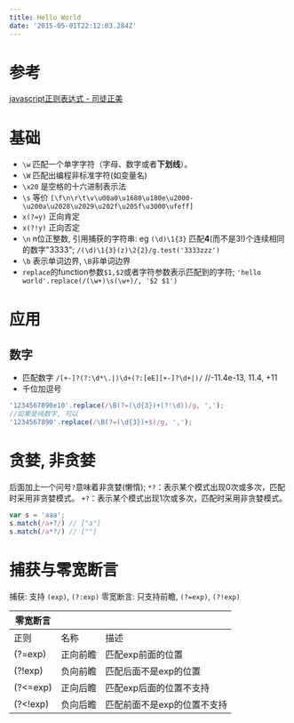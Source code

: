 ```yaml
---
title: Hello World
date: '2015-05-01T22:12:03.284Z'
---
```


# 参考
[javascript正则表达式 - 司徒正美](https://www.cnblogs.com/rubylouvre/archive/2010/03/09/1681222.html)

# 基础
- `\w` 匹配一个单字字符（字母、数字或者**下划线**）。
- `\W` 匹配出编程非标准字符(如变量名)
- `\x20` 是空格的十六进制表示法
- `\s` 等价 `[\f\n\r\t\v\u00a0\u1680\u180e\u2000-\u200a\u2028\u2029\u202f\u205f\u3000\ufeff]`
- `x(?=y)` 正向肯定
- `x(?!y)` 正向否定
- `\n` n位正整数, 引用捕获的字符串: eg `(\d)\1{3}` 匹配**4**(而不是3!)个连续相同的数字"3333"; `/(\d)\1{3}(z)\2{2}/g.test('3333zzz')` 
- `\b` 表示单词边界, `\B`非单词边界
- `replace`的function参数`$1,$2`或者字符参数表示匹配到的字符;
`'hello world'.replace(/(\w+)\s(\w+)/, '$2 $1')`

# 应用
## 数字
- 匹配数字
`/[+-]?(?:\d*\.|)\d+(?:[eE][+-]?\d+|)/` //-11.4e-13, 11.4, +11
- 千位加逗号
```js
'1234567890e10'.replace(/\B(?=(\d{3})+(?!\d))/g, ',');
//如果是纯数字, 可以
'1234567890'.replace(/\B(?=(\d{3})+$)/g, ',');
```


# 贪婪, 非贪婪
后面加上一个问号`?`意味着非贪婪(懒惰);
`*?`：表示某个模式出现0次或多次，匹配时采用非贪婪模式。
`+?`：表示某个模式出现1次或多次，匹配时采用非贪婪模式。
```js
var s = 'aaa';
s.match(/a+?/) // ["a"]
s.match(/a*?/) // [""]


```

# 捕获与零宽断言
捕获: 支持 `(exp)`, `(?:exp)`
零宽断言: 只支持前瞻, `(?=exp)`, `(?!exp)`

| 零宽断言 |          |                             |
|----------|----------|-----------------------------|
| 正则     | 名称     | 描述                        |
| (?=exp)  | 正向前瞻 | 匹配exp前面的位置           |
| (?!exp)  | 负向前瞻 | 匹配后面不是exp的位置       |
| (?<=exp) | 正向后瞻 | 匹配exp后面的位置不支持     |
| (?<!exp) | 负向后瞻 | 匹配前面不是exp的位置不支持 |